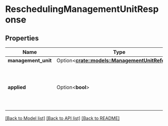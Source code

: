 # ReschedulingManagementUnitResponse

## Properties

Name | Type | Description | Notes
------------ | ------------- | ------------- | -------------
**management_unit** | Option<[**crate::models::ManagementUnitReference**](ManagementUnitReference.md)> |  | [optional]
**applied** | Option<**bool**> | Whether the rescheduling run is applied for the given management unit | [optional]

[[Back to Model list]](../README.md#documentation-for-models) [[Back to API list]](../README.md#documentation-for-api-endpoints) [[Back to README]](../README.md)


